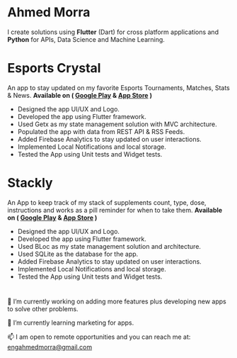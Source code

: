 # Ahmed Morra


I create solutions using **Flutter** (Dart)  for cross platform applications and **Python** for APIs, Data Science and Machine Learning.




 # Esports Crystal 
An app to stay updated on my favorite Esports Tournaments, Matches, Stats & News.
 **Available on ( [Google Play](https://play.google.com/store/apps/details?id=com.esportscrystal.esportscrystal) & [App Store](https://apps.apple.com/uz/app/esports-crystal/id1589612612) )**
 - Designed the app UI/UX and Logo.
 - Developed the app using Flutter framework.
 - Used Getx as my state management solution with MVC architecture.
 - Populated the app with data from REST API & RSS Feeds.
 - Added Firebase Analytics to stay updated on user interactions.
 - Implemented Local Notifications and local storage.
 - Tested the App using Unit tests and Widget tests.

# Stackly
An App to keep track of my stack of supplements count, type, dose, instructions and works as a pill reminder for when to take them.
 **Available on ( [Google Play](https://play.google.com/store/apps/details?id=app.stackly.stackly) & [App Store](https://apps.apple.com/il/app/stackly-supplements-tracker/id1585649800) )**
 - Designed the app UI/UX and Logo.
 - Developed the app using Flutter framework.
 - Used BLoc as my state management solution and architecture.
 - Used SQLite as the database for the app.
 - Added Firebase Analytics to stay updated on user interactions.
 - Implemented Local Notifications and local storage.
 - Tested the App using Unit tests and Widget tests.

#

🔭 I’m currently working on adding more features plus developing new apps to solve other problems.

🌱 I’m currently learning marketing for apps.

📫 I am open to remote opportunities and you can reach me at: engahmedmorra@gmail.com
